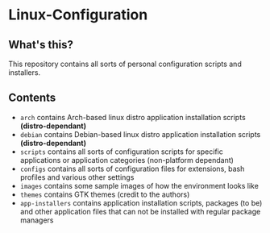 # Linux-Configuration

## What's this?

This repository contains all sorts of personal configuration scripts and installers.

## Contents

- <code>arch</code> contains Arch-based linux distro application installation scripts <b>(distro-dependant)</b>
- <code>debian</code> contains Debian-based linux distro application installation scripts <b>(distro-dependant)</b>
- <code>scripts</code> contains all sorts of configuration scripts for specific applications or application categories (non-platform dependant)
- <code>configs</code> contains all sorts of configuration files for extensions, bash profiles and various other settings
- <code>images</code> contains some sample images of how the environment looks like
- <code>themes</code> contains GTK themes (credit to the authors)
- <code>app-installers</code> contains application installation scripts, packages (to be) and other application files that can not be installed with regular package managers
